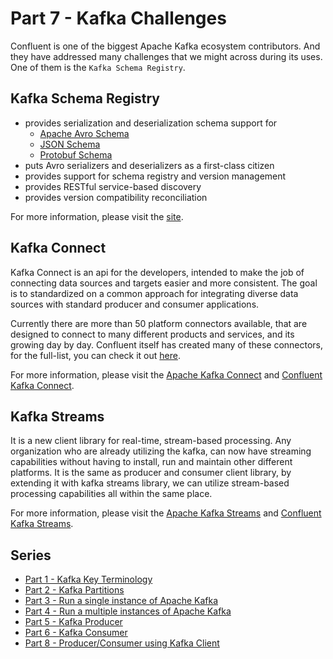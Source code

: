 # Part 7 - Kafka Challenges

Confluent is one of the biggest Apache Kafka ecosystem contributors.
And they have addressed many challenges that we might across during its uses.
One of them is the `Kafka Schema Registry`.

## Kafka Schema Registry
- provides serialization and deserialization schema support for
  - [Apache Avro Schema](https://avro.apache.org/docs/current/spec.html)
  - [JSON Schema](https://json-schema.org/)
  - [Protobuf Schema](https://developers.google.com/protocol-buffers/)
- puts Avro serializers and deserializers as a first-class citizen
- provides support for schema registry and version management
- provides RESTful service-based discovery
- provides version compatibility reconciliation

For more information, please visit the [site](https://docs.confluent.io/platform/current/schema-registry/index.html).

## Kafka Connect
Kafka Connect is an api for the developers, intended to make the job of connecting
data sources and targets easier and more consistent. The goal is to standardized on
a common approach for integrating diverse data sources with standard producer and
consumer applications.

Currently there are more than 50 platform connectors available, that are designed to
connect to many different products and services, and its growing day by day.
Confluent itself has created many of these connectors, for the full-list, you can
check it out [here](https://docs.confluent.io/home/connect/kafka_connectors.html).

For more information, please visit the [Apache Kafka Connect](https://kafka.apache.org/documentation/#connect)
and [Confluent Kafka Connect](https://docs.confluent.io/platform/current/connect/index.html).

## Kafka Streams
It is a new client library for real-time, stream-based processing. Any organization who are already
utilizing the kafka, can now have streaming capabilities without having to install, run and maintain
other different platforms. It is the same as producer and consumer client library, by extending it with
kafka streams library, we can utilize stream-based processing capabilities all within the same place.

For more information, please visit the [Apache Kafka Streams](https://kafka.apache.org/documentation/streams/)
and [Confluent Kafka Streams](https://docs.confluent.io/platform/current/streams/index.html).

## Series
- [Part 1 - Kafka Key Terminology](kafka-key-terms.md)
- [Part 2 - Kafka Partitions](kafka-partitions.md)
- [Part 3 - Run a single instance of Apache Kafka](kafka-single-instance.md)
- [Part 4 - Run a multiple instances of Apache Kafka](kafka-multiple-instance.md)
- [Part 5 - Kafka Producer](kafka-producer.md)
- [Part 6 - Kafka Consumer](kafka-consumer.md)
- [Part 8 - Producer/Consumer using Kafka Client](producer-consumer-using-kafka-client.md)